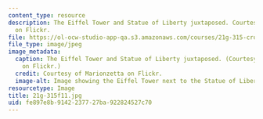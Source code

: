 ```yaml
---
content_type: resource
description: The Eiffel Tower and Statue of Liberty juxtaposed. Courtesy of Marionzetta
  on Flickr.
file: https://ol-ocw-studio-app-qa.s3.amazonaws.com/courses/21g-315-cross-cultural-perspectives-on-contemporary-french-society-fall-2011/fe897e8b9142237727ba922824527c70_21g-315f11.jpg
file_type: image/jpeg
image_metadata:
  caption: The Eiffel Tower and Statue of Liberty juxtaposed. (Courtesy of [Marionzetta](http://www.flickr.com/photos/marionzetta/2954326462/)
    on Flickr.)
  credit: Courtesy of Marionzetta on Flickr.
  image-alt: Image showing the Eiffel Tower next to the Statue of Liberty.
resourcetype: Image
title: 21g-315f11.jpg
uid: fe897e8b-9142-2377-27ba-922824527c70
---
```

